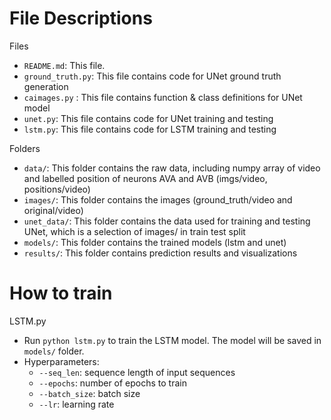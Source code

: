 
# File Descriptions

Files
- `README.md`: This file.
- `ground_truth.py`: This file contains code for UNet ground truth generation
- `caimages.py` : This file contains function & class definitions for UNet model
- `unet.py`: This file contains code for UNet training and testing
- `lstm.py`: This file contains code for LSTM training and testing

Folders
- `data/`: This folder contains the raw data, including numpy array of video and labelled position of neurons AVA and AVB (imgs/video, positions/video)
- `images/`: This folder contains the images (ground_truth/video and original/video)
- `unet_data/`: This folder contains the data used for training and testing UNet, which is a selection of images/ in train test split
- `models/`: This folder contains the trained models (lstm and unet)
- `results/`: This folder contains prediction results and visualizations

# How to train
LSTM.py
* Run `python lstm.py` to train the LSTM model. The model will be saved in `models/` folder.
* Hyperparameters:
  * `--seq_len`: sequence length of input sequences
  * `--epochs`: number of epochs to train
  * `--batch_size`: batch size
  * `--lr`: learning rate
